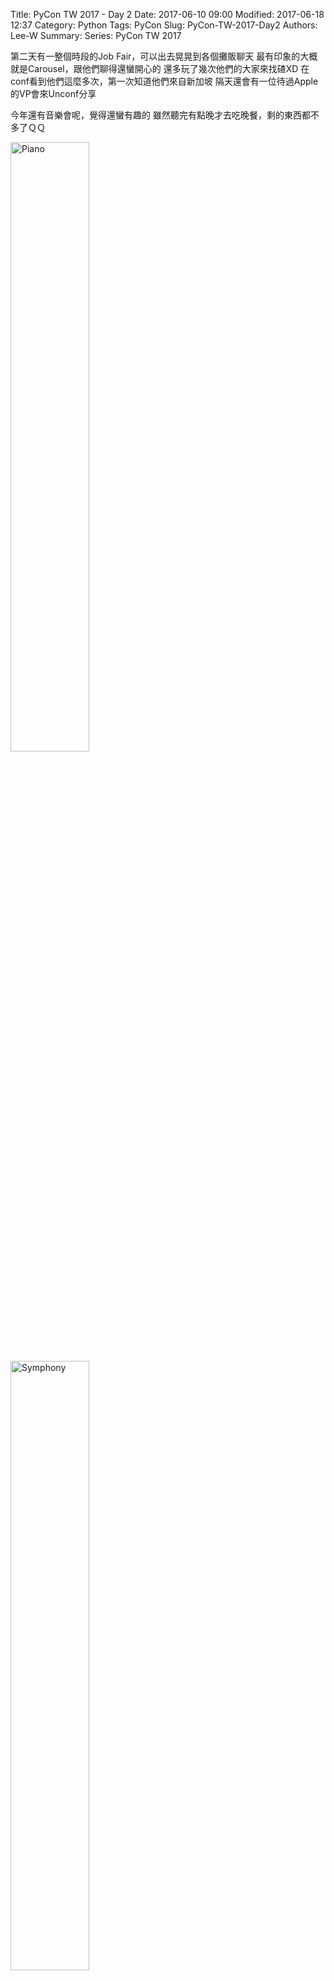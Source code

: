 Title: PyCon TW 2017 - Day 2
Date: 2017-06-10 09:00
Modified: 2017-06-18 12:37
Category: Python
Tags: PyCon
Slug: PyCon-TW-2017-Day2
Authors: Lee-W
Summary:
Series: PyCon TW 2017


第二天有一整個時段的Job Fair，可以出去晃晃到各個攤販聊天
最有印象的大概就是Carousel，跟他們聊得還蠻開心的
還多玩了幾次他們的大家來找碴XD
在conf看到他們這麼多次，第一次知道他們來自新加坡
隔天還會有一位待過Apple的VP會來Unconf分享

<!--more-->

今年還有音樂會呢，覺得還蠻有趣的
雖然聽完有點晚才去吃晚餐，剩的東西都不多了ＱＱ

<img src="{filename}/images/posts-image/2017-06-10-PyCon-TW-2017-Day2/1-piano.jpg" alt="Piano" width="50%">

<img src="{filename}/images/posts-image/2017-06-10-PyCon-TW-2017-Day2/2-symphony.jpg" alt="Symphony" width="50%">


---

## 議程
* [[Keynote] Building for Failure: Leraning Lessons from Aviation](#1)
* [自py系列2] 投資策略驗證系統
	* [slide](https://docs.google.com/presentation/d/1i5PwAHxXZQ2fewn194_gRU3kMG5s-04s1Pil0yJREHQ/edit#slide=id.g1ce6af9da4_1_8)
	* [共筆](https://hackfoldr.org/pycontw2017/https%253A%252F%252Fhackmd.io%252Fs%252FBkMVJwTy-)
* [對話機器人的腦子與靈魂 Bot's Brain and Soul](#3)
* [鄉民教我做的聊天機器人](#4)
* Why do projects fail?
	* [Slide](https://www.slideshare.net/ssuser2cbb78/pycon-tw-2017-why-do-projects-fail-lets-talk-about-the-story-of-sinonpy) 
* [利用 Python 與人工智慧快速打造人性化聊天機器人 (IBM)](#6)
* [Chatbot @ E.Sun Bank – 玉山小i 隨身金融顧問的兩三事 (玉山)](#7)

---

<a name='1'></a>
## [Keynote] Building for Failure: Learning Lessons from Aviation

- [slide](https://speakerdeck.com/andrewgodwin/building-for-failure-learning-lessons-from-aviation)
- [共筆](https://hackfoldr.org/pycontw2017/https%253A%252F%252Fhackmd.io%252Fs%252FBk3_mwakZ)

### Warnings

| Soft Failure | Hard Failure |
| --- | --- |
| Obscure errors and try to carry on | Quit at the first error and log it |

- Noisy Warnings
	- Engineers ignore logs/notifications
- Precise Warnings
	- Alert on actionable things, then fix them

Raise clear, verbose exception

```python
try:
	requests.get('http://api.com/user')
except RequestError:
	raise APIFetchError('Could not get user list')
```

### Testing
- `100% Coverage Fallacy`
	- Too many tests that are fragile so you ignore them

### Checklist
- The step between manual and automation
- Cheap and very effective

### Find the limits
- The Load Testing
- [Chaos Monkey](https://github.com/Netflix/chaosmonkey)
	- 測試server復原能力
- Restore from backups
- The "Red Team"
	- 攻擊系統的工程師們

### Trade off between Redundancy & Acceptable Loss

| Redundancy | Acceptable Loss |
| --- | --- |
| What do you fall back to? | Quantify the loss, and recovery |

### Team

- No Single Cause → No Blame Culture
	- Not someone's mistake
	- Systematic Problem
- Clear command chains
	- Who makes decisions?
	- Who does the fixing?
- Leadership can blind
	- Debate for what is right
- Crew Resource Management
- Increase your "bus factor"
	- People get ill → 一個專案至少要2個以上的人懂 
- Good engineering is not just code
	- Communication matters
- Slower can be faster
	- Testing, Writing Documents make a project slower in short term, but faster in long term

### Speakers Advice
- Checklists
- Restore your backups
- Work out roughly what happens for every part of a system failing, and if you care
- Reward people whose code quietly works, not those who firefight and take the glory
- Checklists

---

<a name='3'></a>
## 對話機器人的腦子與靈魂 Bot's Brain and Soul
* [共筆](https://hackmd.io/s/Hyt_yvak-#1130-1215-talk-對話機器人的腦子與靈魂-bot’s-brain-and-soul)

這場人太多了，連坐下來的位置都沒有ＱＱ
不過共筆寫得很清楚了
我這裡記錄的是會後跟講者討論的一些問題

- Q: Language Generation要怎麼做Evaluation，怎樣才算是符合文法？怎樣算是合理的回答？
	- 判定很主觀
	- 很多研究會導入Human Evalutaion
	- 目前還是一個Open Question

- Q: 目前關於情緒判斷，是否已經到了Production了？
	- 尚未到Production
	- 這樣的問題很難做，其中一個原因在於資料很難收集
	- 另一個原因是，就算沒有辦法判斷情緒，通常也不會造成太大的問題。不像意圖如果判斷錯誤，就會提供錯誤的服務
	- 香港科技大學目前有一個可以判斷人格的Bot(我找不太到＠＠)

---

<a name='4'></a>
## 鄉民教我做的聊天機器人
- [slide](https://www.slideshare.net/RyanChao3/pycon2017-chatbot)
- [共筆](https://hackmd.io/s/Hyt_yvak-#1325-1355-talk-鄉民教我做的聊天機器人)
- [Line Bot](https://line.me/R/ti/p/%40nlj2850e)

### Chinese Conversation Data
- Movie subtitle
	- 主題發散，不太容易收斂
		- 先過去出資料用語
	- Seq2seq
		- 只能回應簡單的問題
		- 大部分回答都是「我不知道」
- PTT
	- 八卦版標題和推文有應對關係 → 問答

### Backend & Platform
~48萬篇文章

### Information Retrieval
找出文章標題符合

- Jaccard Similarity
	- 不能處理介系詞 
- Modified BM25
	- 針對重要的字給予較大的權重
	- TF對短句比較不好用 → 用詞性作為權重

#### Tried Improvements
- Tokenizer Improvement
	- Emoji icon pre-processing
	- Improve tokenizer accuracy
	- 把jieba換成用繁體中文字典，並加入PTT會用的常見詞彙
- Keyword Extraction & Association
	- Word2Vec → Query associative term if the original one doesn't exist

### Evaluate
- Represent for document with vector
	- Doc2Vec (gensim)
	- RNN-encoder (arXiv: 1506.08909v3)

- NDCG
	- 量化標注

- 讓那篇文章的回應當作ground truth
	- 來評斷機器人產生的結果好不好  	

---

<a name='6'></a>
## 利用 Python 與人工智慧快速打造人性化聊天機器人 (IBM)
- [Source Code](https://git.ng.bluemix.net/tommywu/pyconbot2017/blob/master/run.py)

### 有溫度的聊天機器人
- 輔助性答案 (互動性)
	- 引導性回饋 - 開放話題
- 不定時提醒 - 貼近使用者
- 隨機答案 - 提高趣味 	
- 學習與進化
- Multi-channel (多渠道互動)

### Watson
- NP, ML的語意理解
- Zero Downtime
- 擴充
- 可訓練
- 搜尋引擎

### Watson AI Flow
Intent, Parameter, Entity Type

---

<a name='7'></a>
## Chatbot @ E.Sun Bank – 玉山小i 隨身金融顧問的兩三事 (玉山)
- [slide](https://drive.google.com/file/d/0B8hlay_yY5e7QTE0U3JDUXloeXM/view)

### Q & A
還有沒有其他的<s>客訴</s>問題呢
